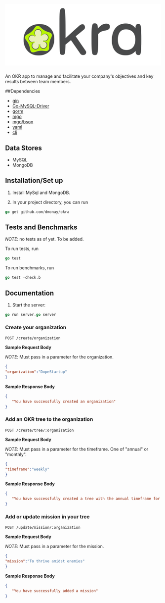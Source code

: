 ![](okra-logo.png)
=======================

An OKR app to manage and facilitate your company's objectives and key results between team members.

##Dependencies
- [gin](github.com/gin-gonic/gin)
- [Go-MySQL-Driver](https://github.com/go-sql-driver/mysql)
- [gorm](github.com/jinzhu/gorm)
- [mgo](gopkg.in/mgo.v2)
- [mgo/bson](gopkg.in/mgo.v2/bson)
- [yaml](gopkg.in/yaml.v1)
- [cli](github.com/codegangsta/cli)

## Data Stores

- MySQL
- MongoDB

## Installation/Set up

1. Install MySql and MongoDB.

2. In your project directory, you can run

``` go
go get github.com/dmonay/okra
```


## Tests and Benchmarks


*NOTE*: no tests as of yet. To be added. 

To run tests, run 

```go
go test
```



To run benchmarks, run

```go 
go test -check.b
```

## Documentation

1. Start the server: 

```go 
go run server.go server
```

### Create your organization

    POST /create/organization
    

**Sample Request Body**

*NOTE*: Must pass in a parameter for the organization.

```json
{
"organization":"DopeStartup"
}
```


**Sample Response Body**

```json
{
   "You have successfully created an organization"
}
```


### Add an OKR tree to the organization

    POST /create/tree/:organization
    

**Sample Request Body**

*NOTE*: Must pass in a parameter for the timeframe. One of "annual" or "monthly".

```json
{
"timeframe":"weekly"
}
```


**Sample Response Body**

```json
{
   "You have successfully created a tree with the annual timeframe for the DopeStartup organization"
}
```

### Add or update mission in your tree

    POST /update/mission/:organization
    

**Sample Request Body**

*NOTE*: Must pass in a parameter for the mission.

```json
{
"mission":"To thrive amidst enemies"
}
```


**Sample Response Body**

```json
{
   "You have successfully added a mission"
}
```
 	